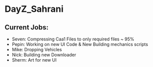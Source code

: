 DayZ_Sahrani
===================

Current Jobs:
--------------
- Seven:	Compressing Caa1 Files to only required files ~ 95%
- Pepin:	Working on new UI Code & New Building mechanics scripts
- Mike:	Dropping Vehicles
- Nick:	Building new Downloader
- Sherm:	Art for new UI
